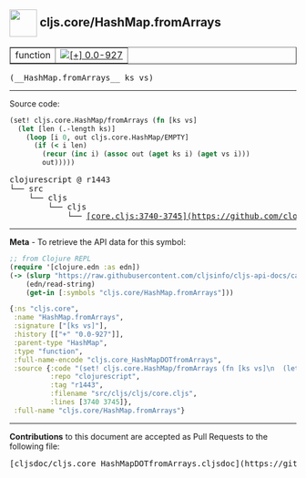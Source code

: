 ## <img width="48px" valign="middle" src="http://i.imgur.com/Hi20huC.png"> cljs.core/HashMap.fromArrays

 <table border="1">
<tr>

<td>function</td>
<td><a href="https://github.com/cljsinfo/cljs-api-docs/tree/0.0-927"><img valign="middle" alt="[+] 0.0-927" src="https://img.shields.io/badge/+-0.0--927-lightgrey.svg"></a> </td>
</tr>
</table>

 <samp>
(__HashMap.fromArrays__ ks vs)<br>
</samp>

---





Source code:

```clj
(set! cljs.core.HashMap/fromArrays (fn [ks vs]
  (let [len (.-length ks)]
    (loop [i 0, out cljs.core.HashMap/EMPTY]
      (if (< i len)
        (recur (inc i) (assoc out (aget ks i) (aget vs i)))
        out)))))
```

 <pre>
clojurescript @ r1443
└── src
    └── cljs
        └── cljs
            └── <ins>[core.cljs:3740-3745](https://github.com/clojure/clojurescript/blob/r1443/src/cljs/cljs/core.cljs#L3740-L3745)</ins>
</pre>


---

__Meta__ - To retrieve the API data for this symbol:

```clj
;; from Clojure REPL
(require '[clojure.edn :as edn])
(-> (slurp "https://raw.githubusercontent.com/cljsinfo/cljs-api-docs/catalog/cljs-api.edn")
    (edn/read-string)
    (get-in [:symbols "cljs.core/HashMap.fromArrays"]))
```

```clj
{:ns "cljs.core",
 :name "HashMap.fromArrays",
 :signature ["[ks vs]"],
 :history [["+" "0.0-927"]],
 :parent-type "HashMap",
 :type "function",
 :full-name-encode "cljs.core_HashMapDOTfromArrays",
 :source {:code "(set! cljs.core.HashMap/fromArrays (fn [ks vs]\n  (let [len (.-length ks)]\n    (loop [i 0, out cljs.core.HashMap/EMPTY]\n      (if (< i len)\n        (recur (inc i) (assoc out (aget ks i) (aget vs i)))\n        out)))))",
          :repo "clojurescript",
          :tag "r1443",
          :filename "src/cljs/cljs/core.cljs",
          :lines [3740 3745]},
 :full-name "cljs.core/HashMap.fromArrays"}

```

---

__Contributions__ to this document are accepted as Pull Requests to the following file:

 <pre>
[cljsdoc/cljs.core_HashMapDOTfromArrays.cljsdoc](https://github.com/cljsinfo/cljs-api-docs/blob/master/cljsdoc/cljs.core_HashMapDOTfromArrays.cljsdoc)
</pre>

